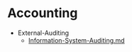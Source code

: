 
# Accounting

- External-Auditing
  - [Information-System-Auditing.md](./Information-System-Auditing.md)
